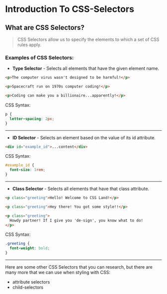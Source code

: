 # Introduction To CSS-Selectors

## What are CSS Selectors?

> CSS Selectors allow us to specify the elements to which a set of CSS rules apply.

### Examples of CSS Selectors:

- **Type Selector** - Selects all elements that have the given element name.

```html
<p>The computer virus wasn't designed to be harmful!</p>

<p>Spacecraft run on 1970s computer coding!</p>

<p>Coding can make you a billionaire...apparently!</p>
```

CSS Syntax:

```css
p {
  letter-spacing: 2px;
}
```

---

- **ID Selector** - Selects an element based on the value of its id attribute.

```html
<div id="example_id">...content</div>
```

CSS Syntax:

```css
#example_id {
  font-size: 1rem;
}
```

---

- **Class Selector** - Selects all elements that have that class attribute.

```html
<p class="greeting">Hello! Welcome to CSS Land!</p>

<p class="greeting">Hey there! You got some style!!</p>

<p class="greeting">
  Howdy partner! If I give you 'de-sign', you know what to do!
</p>
```

CSS Syntax:

```css
.greeting {
  font-weight: bold;
}
```

---

Here are some other CSS Selectors that you can research, but there are many more that we can use when styling with CSS:

- attribute selectors
- child-selectors
